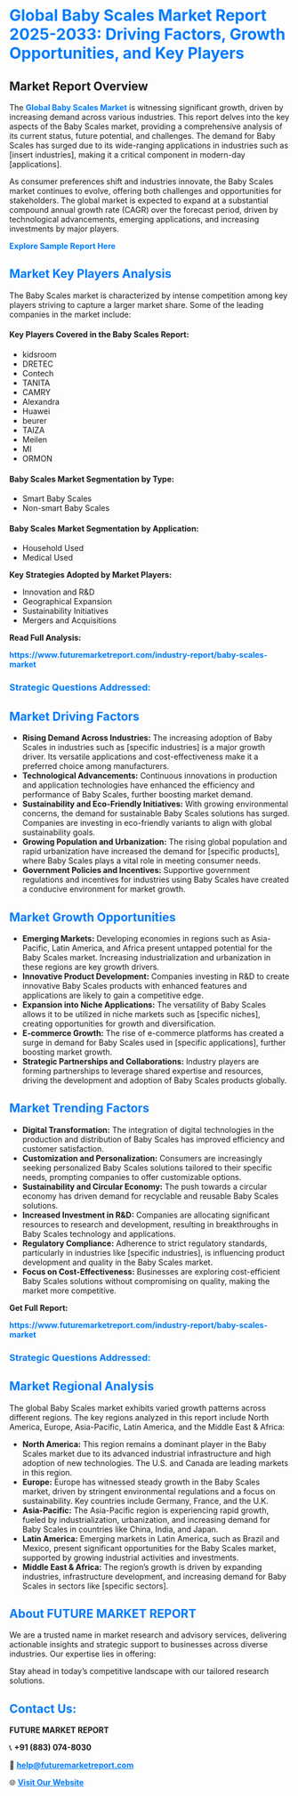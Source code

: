 <h1 style="color: #007BFF;">Global Baby Scales Market Report 2025-2033: Driving Factors, Growth Opportunities, and Key Players</h1>

<section id="overview">
<h2>Market Report Overview</h2>
<p>The <a href="https://www.futuremarketreport.com/industry-report/baby-scales-market" style="color: #007BFF; text-decoration: none;"><strong>Global Baby Scales Market</strong></a> is witnessing significant growth, driven by increasing demand across various industries. This report delves into the key aspects of the Baby Scales market, providing a comprehensive analysis of its current status, future potential, and challenges. The demand for Baby Scales has surged due to its wide-ranging applications in industries such as [insert industries], making it a critical component in modern-day [applications].</p>
<p>As consumer preferences shift and industries innovate, the Baby Scales market continues to evolve, offering both challenges and opportunities for stakeholders. The global market is expected to expand at a substantial compound annual growth rate (CAGR) over the forecast period, driven by technological advancements, emerging applications, and increasing investments by major players.</p>
</section>

<section id="overview">
<p><a href="https://www.futuremarketreport.com/request-sample/reportId=115444" style="color: #007BFF; text-decoration: none;"><strong>Explore Sample Report Here</strong></a></p>
</section>

<section id="key-players">
<h2 style="color: #007BFF;">Market Key Players Analysis</h2>
<p>The Baby Scales market is characterized by intense competition among key players striving to capture a larger market share. Some of the leading companies in the market include:</p>
<h4>Key Players Covered in the Baby Scales Report:</h4>
<ul><li>kidsroom</li><li>DRETEC</li><li>Contech</li><li>TANITA</li><li>CAMRY</li><li>Alexandra</li><li>Huawei</li><li>beurer</li><li>TAIZA</li><li>Meilen</li><li>MI</li><li>ORMON</li></ul>
<h4>Baby Scales Market Segmentation by Type:</h4>
<ul><li>Smart Baby Scales</li><li>Non-smart Baby Scales</li></ul>

<h4>Baby Scales Market Segmentation by Application:</h4>
<ul><li>Household Used</li><li>Medical Used</li></ul>
<p><strong>Key Strategies Adopted by Market Players:</strong></p>
<ul>
<li>Innovation and R&D</li>
<li>Geographical Expansion</li>
<li>Sustainability Initiatives</li>
<li>Mergers and Acquisitions</li>
</ul>
</section>

<section>
<p><strong>Read Full Analysis: </strong></p><a href="https://www.futuremarketreport.com/industry-report/baby-scales-market" style="color: #007BFF; text-decoration: none;"><strong>https://www.futuremarketreport.com/industry-report/baby-scales-market</strong></a>
<h3 style="color: #007BFF;">Strategic Questions Addressed:</h3>
</section>

<section id="driving-factors">
<h2 style="color: #007BFF;">Market Driving Factors</h2>
<ul>
<li><strong>Rising Demand Across Industries:</strong> The increasing adoption of Baby Scales in industries such as [specific industries] is a major growth driver. Its versatile applications and cost-effectiveness make it a preferred choice among manufacturers.</li>
<li><strong>Technological Advancements:</strong> Continuous innovations in production and application technologies have enhanced the efficiency and performance of Baby Scales, further boosting market demand.</li>
<li><strong>Sustainability and Eco-Friendly Initiatives:</strong> With growing environmental concerns, the demand for sustainable Baby Scales solutions has surged. Companies are investing in eco-friendly variants to align with global sustainability goals.</li>
<li><strong>Growing Population and Urbanization:</strong> The rising global population and rapid urbanization have increased the demand for [specific products], where Baby Scales plays a vital role in meeting consumer needs.</li>
<li><strong>Government Policies and Incentives:</strong> Supportive government regulations and incentives for industries using Baby Scales have created a conducive environment for market growth.</li>
</ul>
</section>

<section id="growth-opportunities">
<h2 style="color: #007BFF;">Market Growth Opportunities</h2>
<ul>
<li><strong>Emerging Markets:</strong> Developing economies in regions such as Asia-Pacific, Latin America, and Africa present untapped potential for the Baby Scales market. Increasing industrialization and urbanization in these regions are key growth drivers.</li>
<li><strong>Innovative Product Development:</strong> Companies investing in R&D to create innovative Baby Scales products with enhanced features and applications are likely to gain a competitive edge.</li>
<li><strong>Expansion into Niche Applications:</strong> The versatility of Baby Scales allows it to be utilized in niche markets such as [specific niches], creating opportunities for growth and diversification.</li>
<li><strong>E-commerce Growth:</strong> The rise of e-commerce platforms has created a surge in demand for Baby Scales used in [specific applications], further boosting market growth.</li>
<li><strong>Strategic Partnerships and Collaborations:</strong> Industry players are forming partnerships to leverage shared expertise and resources, driving the development and adoption of Baby Scales products globally.</li>
</ul>
</section>

<section id="trending-factors">
<h2 style="color: #007BFF;">Market Trending Factors</h2>
<ul>
<li><strong>Digital Transformation:</strong> The integration of digital technologies in the production and distribution of Baby Scales has improved efficiency and customer satisfaction.</li>
<li><strong>Customization and Personalization:</strong> Consumers are increasingly seeking personalized Baby Scales solutions tailored to their specific needs, prompting companies to offer customizable options.</li>
<li><strong>Sustainability and Circular Economy:</strong> The push towards a circular economy has driven demand for recyclable and reusable Baby Scales solutions.</li>
<li><strong>Increased Investment in R&D:</strong> Companies are allocating significant resources to research and development, resulting in breakthroughs in Baby Scales technology and applications.</li>
<li><strong>Regulatory Compliance:</strong> Adherence to strict regulatory standards, particularly in industries like [specific industries], is influencing product development and quality in the Baby Scales market.</li>
<li><strong>Focus on Cost-Effectiveness:</strong> Businesses are exploring cost-efficient Baby Scales solutions without compromising on quality, making the market more competitive.</li>
</ul>
</section>

<section>
<p><strong>Get Full Report: </strong></p><a href="https://www.futuremarketreport.com/industry-report/baby-scales-market" style="color: #007BFF; text-decoration: none;"><strong>https://www.futuremarketreport.com/industry-report/baby-scales-market</strong></a>
<h3 style="color: #007BFF;">Strategic Questions Addressed:</h3>
</section>


<section id="regional-analysis">
<h2 style="color: #007BFF;">Market Regional Analysis</h2>
<p>The global Baby Scales market exhibits varied growth patterns across different regions. The key regions analyzed in this report include North America, Europe, Asia-Pacific, Latin America, and the Middle East & Africa:</p>
<ul>
<li><strong>North America:</strong> This region remains a dominant player in the Baby Scales market due to its advanced industrial infrastructure and high adoption of new technologies. The U.S. and Canada are leading markets in this region.</li>
<li><strong>Europe:</strong> Europe has witnessed steady growth in the Baby Scales market, driven by stringent environmental regulations and a focus on sustainability. Key countries include Germany, France, and the U.K.</li>
<li><strong>Asia-Pacific:</strong> The Asia-Pacific region is experiencing rapid growth, fueled by industrialization, urbanization, and increasing demand for Baby Scales in countries like China, India, and Japan.</li>
<li><strong>Latin America:</strong> Emerging markets in Latin America, such as Brazil and Mexico, present significant opportunities for the Baby Scales market, supported by growing industrial activities and investments.</li>
<li><strong>Middle East & Africa:</strong> The region’s growth is driven by expanding industries, infrastructure development, and increasing demand for Baby Scales in sectors like [specific sectors].</li>
</ul>
</section>

<footer>
<h2 style="color: #007BFF;">About FUTURE MARKET REPORT</h2>
<p>We are a trusted name in market research and advisory services, delivering actionable insights and strategic support to businesses across diverse industries. Our expertise lies in offering:</p>

<p>Stay ahead in today’s competitive landscape with our tailored research solutions.</p>

<h2 style="color: #007BFF;">Contact Us:</h2>
<p><strong>FUTURE MARKET REPORT</strong></p>
<p>📞 <strong>+91 (883) 074-8030</strong></p>
<p>📧 <strong><a href="mailto:help@futuremarketreport.com" style="color: #007BFF;">help@futuremarketreport.com</a></strong></p>
<p>🌐 <strong><a href="https://www.futuremarketreport.com/" style="color: #007BFF;">Visit Our Website</a></strong></p>
</footer>